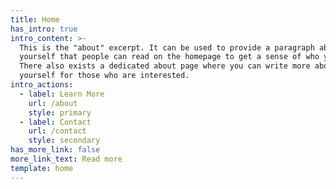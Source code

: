 ```yaml
---
title: Home
has_intro: true
intro_content: >-
  This is the "about" excerpt. It can be used to provide a paragraph about
  yourself that people can read on the homepage to get a sense of who you are.
  There also exists a dedicated about page where you can write more about
  yourself for those who are interested.
intro_actions:
  - label: Learn More
    url: /about
    style: primary
  - label: Contact
    url: /contact
    style: secondary
has_more_link: false
more_link_text: Read more
template: home
---
```

